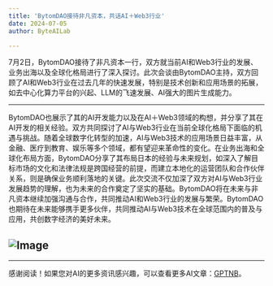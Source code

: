 ```yaml
---
title: 'BytomDAO接待非凡资本，共话AI＋Web3行业'
date: 2024-07-05
author: ByteAILab

---
```


7月2日，BytomDAO接待了非凡资本一行，双方就当前AI和Web3行业的发展、业务出海以及全球化格局进行了深入探讨。此次会谈由BytomDAO主持，双方回顾了AI和Web3行业在过去几年的快速发展，特别是技术创新和应用场景的拓展，如去中心化算力平台的兴起、LLM的飞速发展、AI强大的图片生成能力。

---
BytomDAO也展示了其的AI开发能力以及在AI＋Web3领域的构想，并分享了其在AI开发的相关经验。双方共同探讨了AI与Web3行业在当前全球化格局下面临的机遇与挑战。随着全球数字化转型的加速，AI与Web3技术的应用场景日益丰富，从金融、医疗到教育、娱乐等多个领域，都有望迎来革命性的变化。在业务出海和全球化布局方面，BytomDAO分享了其布局日本的经验与未来规划，如深入了解目标市场的文化和法律法规是跨国经营的前提，而建立本地化的运营团队和合作伙伴关系，则是确保业务顺利落地的关键。此次交流不仅加深了双方对AI与Web3行业发展趋势的理解，也为未来的合作奠定了坚实的基础。BytomDAO将在未来与非凡资本继续加强沟通与合作，共同推动AI和Web3行业的发展与繁荣。BytomDAO也期待在未来能够携手更多伙伴，共同推动AI与Web3技术在全球范围内的普及与应用，共创数字经济的美好未来。

![Image](http://www.jesonc.com/upload/500F79EDF3F780A7F3877DE902F67058/1719980152694/FtDtXMjyBseossUCVy3jlYHOJBQu.jpg)
---
---
感谢阅读！如果您对AI的更多资讯感兴趣，可以查看更多AI文章：[GPTNB](https://gptnb.com)。